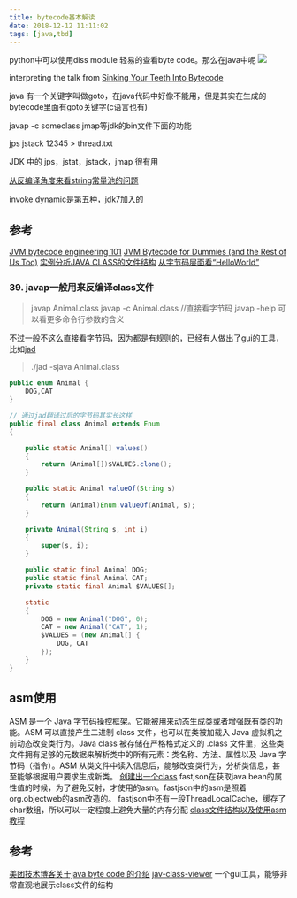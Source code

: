 ```yaml
---
title: bytecode基本解读
date: 2018-12-12 11:11:02
tags: [java,tbd]
---
```


python中可以使用diss module 轻易的查看byte code。那么在java中呢
![](https://api1.foster66.xyz/static/imgs/BadlandsBday_EN-AU10299777329_1920x1080.jpg)
<!--more-->

interpreting the talk from 
[Sinking Your Teeth Into Bytecode](https://jakewharton.com/sinking-your-teeth-into-bytecode/)


java 有一个关键字叫做goto，在java代码中好像不能用，但是其实在生成的bytecode里面有goto关键字(c语言也有)

javap -c someclass
jmap等jdk的bin文件下面的功能

jps
jstack 12345 > thread.txt

JDK 中的 jps，jstat，jstack，jmap 很有用

[从反编译角度来看string常量池的问题](https://www.cnblogs.com/paddix/p/5326863.html)

invoke dynamic是第五种，jdk7加入的

## 参考
[JVM bytecode engineering 101](https://www.youtube.com/watch?v=lP4ED_dN16g)
[JVM Bytecode for Dummies (and the Rest of Us Too)](https://www.youtube.com/watch?v=rPyqB1l4gko)
[实例分析JAVA CLASS的文件结构](https://coolshell.cn/articles/9229.html)
[从字节码层面看“HelloWorld”](https://www.cnblogs.com/paddix/p/5282004.html)


### 39. javap一般用来反编译class文件
> javap Animal.class
> javap -c Animal.class  //直接看字节码
> javap -help 可以看更多命令行参数的含义

不过一般不这么直接看字节码，因为都是有规则的，已经有人做出了gui的工具，比如[jad](http://www.javadecompilers.com/jad)
> ./jad -sjava Animal.class

```java
public enum Animal {
    DOG,CAT
}

// 通过jad翻译过后的字节码其实长这样
public final class Animal extends Enum
{

    public static Animal[] values()
    {
        return (Animal[])$VALUES.clone();
    }

    public static Animal valueOf(String s)
    {
        return (Animal)Enum.valueOf(Animal, s);
    }

    private Animal(String s, int i)
    {
        super(s, i);
    }

    public static final Animal DOG;
    public static final Animal CAT;
    private static final Animal $VALUES[];

    static
    {
        DOG = new Animal("DOG", 0);
        CAT = new Animal("CAT", 1);
        $VALUES = (new Animal[] {
            DOG, CAT
        });
    }
}
```

## asm使用
ASM 是一个 Java 字节码操控框架。它能被用来动态生成类或者增强既有类的功能。ASM 可以直接产生二进制 class 文件，也可以在类被加载入 Java 虚拟机之前动态改变类行为。Java class 被存储在严格格式定义的 .class 文件里，这些类文件拥有足够的元数据来解析类中的所有元素：类名称、方法、属性以及 Java 字节码（指令）。ASM 从类文件中读入信息后，能够改变类行为，分析类信息，甚至能够根据用户要求生成新类。
[创建出一个class](https://blog.csdn.net/mn960mn/article/details/51418236)
fastjson在获取java bean的属性值的时候，为了避免反射，才使用的asm。fastjson中的asm是照着 org.objectweb的asm改造的。
fastjson中还有一段ThreadLocalCache，缓存了char数组，所以可以一定程度上避免大量的内存分配
[class文件结构以及使用asm教程](https://www.ibm.com/developerworks/cn/java/j-lo-asm30/)




## 参考
[美团技术博客关于java byte code 的介绍](https://tech.meituan.com/2019/09/05/java-bytecode-enhancement.html)
[jav-class-viewer](https://www.codeproject.com/Articles/35915/Java-Class-Viewer) 一个gui工具，能够非常直观地展示class文件的结构

